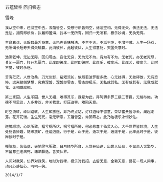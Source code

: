 五蕴皆空 回归零态

雪峰


    我从空中来，还回空中去，五蕴皆空，受想行识皆归空，诸法空相，无得无失，佛法无法，无法是法，拥有即烦恼，执着即苦海，我本一无所有，回归一无所有，极乐妙境，无执无有。

    生命真谛，无眼耳鼻舌身意，无色声香味触法，不生不灭，不垢不净，不增不减。人生一场戏，无所谓长短寿夭得失输赢，此消彼长，此起彼伏，人生得意处，天国失意时。

    浩渺乾坤，无边无际，回归零态，变化无穷，无为无不为，有为有不为，无老死，亦无老死尽，关闭一扇门，打开九扇门，此岸即彼岸，此时即彼时，此岸乐，彼岸乐，此岸苦，彼岸苦，此时不觉，彼时永迷。

    苦海茫茫，人世沧桑，刀光剑影，蜚短流长，依般若波罗蜜多故，心无挂碍，无挂碍故，无有恐怖，远离颠倒梦想，究竟涅磐，涅磐即零态，零态即极乐，无私成其私，无有成其有，无我成就我，无相成就相。

    第二家园，人生乐园，世人无福，难得其乐，我辈为此，得阿耨多罗三藐三菩提，无相布施，功德不可思议，人多非议，非关我意，打压迫害，难阻天意。

    时空流转，峰回路转，人生即旅途，非乃终点站，灯红酒绿不留意，荣华富贵皆浮云，潮起潮落，花开花谢，生生死死，毫无新意，五蕴皆空，常回零态，此乃达极乐永恒妙法。

    逆境顺境，心识所致，福兮祸所伏，祸兮福所倚，何必悲喜？仙灵入心，大千世界皆妙境，人生处处皆妙趣，随缘放旷，任运逍遥，行于是，止于是，造次于是，逍遥于是，此岸此时于是，彼岸彼时于是。

    禅院草，皆仙草，天地灵气所致，日月精华所育，入世开仙途，出世入仙岛，不留恋人世繁华，不留意生老病死，潇洒飘逸，含笑仙界。

    人间对我哭，仙界对我笑，地狱对我嚎，极乐对我招，去留无意，全赖天意，昙花一现人间事，动凡心静仙心，呵呵一笑。

    2014/1/7



